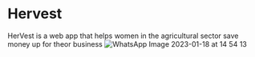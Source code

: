 # Hervest
 HerVest is a web app that helps women in the agricultural sector save money up for theor business
	![WhatsApp Image 2023-01-18 at 14 54 13](https://user-images.githubusercontent.com/76784014/213871606-44066a4d-fa70-4951-9a34-77aac55c97e8.jpeg)
